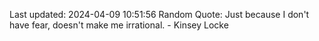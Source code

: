 Last updated: 2024-04-09 10:51:56
Random Quote: Just because I don't have fear, doesn't make me irrational. - Kinsey Locke